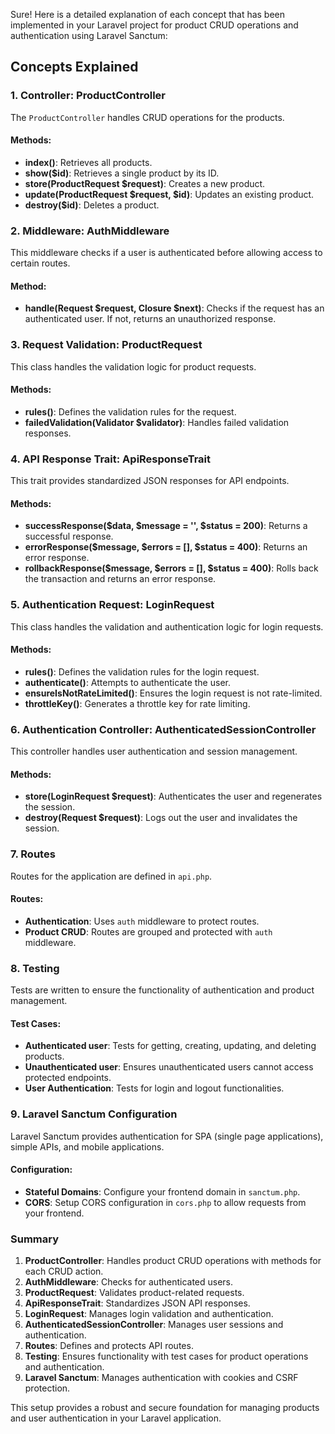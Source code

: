 Sure! Here is a detailed explanation of each concept that has been implemented in your Laravel project for product CRUD operations and authentication using Laravel Sanctum:

## Concepts Explained

### 1. **Controller**: ProductController

The `ProductController` handles CRUD operations for the products.

#### Methods:
- **index()**: Retrieves all products.
- **show($id)**: Retrieves a single product by its ID.
- **store(ProductRequest $request)**: Creates a new product.
- **update(ProductRequest $request, $id)**: Updates an existing product.
- **destroy($id)**: Deletes a product.

### 2. **Middleware**: AuthMiddleware

This middleware checks if a user is authenticated before allowing access to certain routes.

#### Method:
- **handle(Request $request, Closure $next)**: Checks if the request has an authenticated user. If not, returns an unauthorized response.

### 3. **Request Validation**: ProductRequest

This class handles the validation logic for product requests.

#### Methods:
- **rules()**: Defines the validation rules for the request.
- **failedValidation(Validator $validator)**: Handles failed validation responses.

### 4. **API Response Trait**: ApiResponseTrait

This trait provides standardized JSON responses for API endpoints.

#### Methods:
- **successResponse($data, $message = '', $status = 200)**: Returns a successful response.
- **errorResponse($message, $errors = [], $status = 400)**: Returns an error response.
- **rollbackResponse($message, $errors = [], $status = 400)**: Rolls back the transaction and returns an error response.

### 5. **Authentication Request**: LoginRequest

This class handles the validation and authentication logic for login requests.

#### Methods:
- **rules()**: Defines the validation rules for the login request.
- **authenticate()**: Attempts to authenticate the user.
- **ensureIsNotRateLimited()**: Ensures the login request is not rate-limited.
- **throttleKey()**: Generates a throttle key for rate limiting.

### 6. **Authentication Controller**: AuthenticatedSessionController

This controller handles user authentication and session management.

#### Methods:
- **store(LoginRequest $request)**: Authenticates the user and regenerates the session.
- **destroy(Request $request)**: Logs out the user and invalidates the session.

### 7. **Routes**

Routes for the application are defined in  `api.php`.

#### Routes:
- **Authentication**: Uses `auth` middleware to protect routes.
- **Product CRUD**: Routes are grouped and protected with `auth` middleware.

### 8. **Testing**

Tests are written to ensure the functionality of authentication and product management.

#### Test Cases:
- **Authenticated user**: Tests for getting, creating, updating, and deleting products.
- **Unauthenticated user**: Ensures unauthenticated users cannot access protected endpoints.
- **User Authentication**: Tests for login and logout functionalities.

### 9. **Laravel Sanctum Configuration**

Laravel Sanctum provides authentication for SPA (single page applications), simple APIs, and mobile applications.

#### Configuration:
- **Stateful Domains**: Configure your frontend domain in `sanctum.php`.
- **CORS**: Setup CORS configuration in `cors.php` to allow requests from your frontend.

### Summary

1. **ProductController**: Handles product CRUD operations with methods for each CRUD action.
2. **AuthMiddleware**: Checks for authenticated users.
3. **ProductRequest**: Validates product-related requests.
4. **ApiResponseTrait**: Standardizes JSON API responses.
5. **LoginRequest**: Manages login validation and authentication.
6. **AuthenticatedSessionController**: Manages user sessions and authentication.
7. **Routes**: Defines and protects API routes.
8. **Testing**: Ensures functionality with test cases for product operations and authentication.
9. **Laravel Sanctum**: Manages authentication with cookies and CSRF protection.

This setup provides a robust and secure foundation for managing products and user authentication in your Laravel application.

